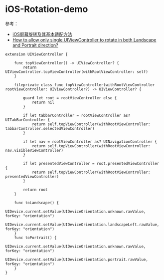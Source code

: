 # iOS-Rotation-demo

参考： 

- [iOS屏幕旋转及其基本适配方法](https://www.jianshu.com/p/a354ca1890de)
- [How to allow only single UIViewController to rotate in both Landscape and Portrait direction?](https://stackoverflow.com/questions/17466048/how-to-allow-only-single-uiviewcontroller-to-rotate-in-both-landscape-and-portra)


```
extension UIViewController {
    
    func topViewController() -> UIViewController? {
        return UIViewController.topViewController(withRootViewController: self)
    }

    fileprivate class func topViewController(withRootViewController rootViewController: UIViewController?) -> UIViewController? {
        
        guard let root = rootViewController else {
            return nil
        }
        
        if let tabbarController = rootViewController as? UITabBarController {
            return self.topViewController(withRootViewController: tabbarController.selectedViewController)
        }
        
        if let nav = rootViewController as? UINavigationController {
            return self.topViewController(withRootViewController: nav.visibleViewController)
        }
        
        if let presentedViewController = root.presentedViewController {
            return self.topViewController(withRootViewController: presentedViewController)
        }
        
        return root
    }
    
    func toLandscape() {
        UIDevice.current.setValue(UIDeviceOrientation.unknown.rawValue, forKey: "orientation")
        UIDevice.current.setValue(UIDeviceOrientation.landscapeLeft.rawValue, forKey: "orientation")
    }
    func toPortrait() {
        UIDevice.current.setValue(UIDeviceOrientation.unknown.rawValue, forKey: "orientation")
        UIDevice.current.setValue(UIDeviceOrientation.portrait.rawValue, forKey: "orientation")
    }
}

```



